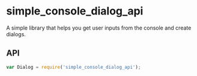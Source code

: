 # simple_console_dialog_api
A simple library that helps you get user inputs from the console and create dialogs.

## API

```js
var Dialog = require('simple_console_dialog_api');
```
